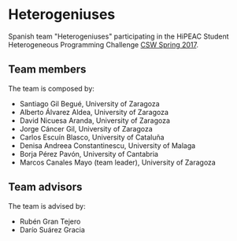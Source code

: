 # Heterogeniuses

Spanish team "Heterogeniuses" participating in the HiPEAC Student Heterogeneous Programming Challenge [CSW Spring 2017](https://www.hipeac.net/csw/2017/Zagreb/).

## Team members
The team is composed by:
- Santiago Gil Begué, University of Zaragoza
- Alberto Álvarez Aldea, University of Zaragoza
- David Nicuesa Aranda, University of Zaragoza
- Jorge Cáncer Gil, University of Zaragoza
- Carlos Escuín Blasco, University of Cataluña
- Denisa Andreea Constantinescu, University of Malaga
- Borja Pérez Pavón, University of Cantabria
- Marcos Canales Mayo (team leader), University of Zaragoza

## Team advisors
The team is advised by:
- Rubén Gran Tejero
- Darío Suárez Gracia
